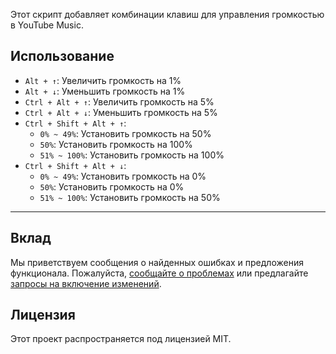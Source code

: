 Этот скрипт добавляет комбинации клавиш для управления громкостью в YouTube Music.

## Использование

- `Alt + ↑`: Увеличить громкость на 1%
- `Alt + ↓`: Уменьшить громкость на 1%
- `Ctrl + Alt + ↑`: Увеличить громкость на 5%
- `Ctrl + Alt + ↓`: Уменьшить громкость на 5%
- `Ctrl + Shift + Alt + ↑`:
  - `0% ~ 49%`: Установить громкость на 50%
  - `50%`: Установить громкость на 100%
  - `51% ~ 100%`: Установить громкость на 100%
- `Ctrl + Shift + Alt + ↓`:
  - `0% ~ 49%`: Установить громкость на 0%
  - `50%`: Установить громкость на 0%
  - `51% ~ 100%`: Установить громкость на 50%

---

## Вклад

Мы приветствуем сообщения о найденных ошибках и предложения функционала. Пожалуйста, [сообщайте о проблемах](https://github.com/yossy17/youtube-music-sound-enhanced/issues) или предлагайте [запросы на включение изменений](https://github.com/yossy17/youtube-music-sound-enhanced/pulls).

## Лицензия

Этот проект распространяется под лицензией MIT.
